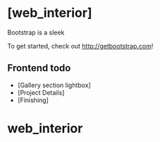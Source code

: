 # [web_interior]


Bootstrap is a sleek

To get started, check out <http://getbootstrap.com>!


## Frontend todo

* [Gallery section lightbox]
* [Project Details]
* [Finishing]


# web_interior
